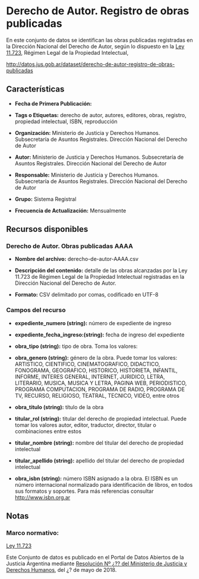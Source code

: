 Derecho de Autor. Registro de obras publicadas
==============================================

En este conjunto de datos se identifican las obras publicadas registradas en la Dirección Nacional del Derecho de Autor, según lo dispuesto en la [Ley 11.723](http://servicios.infoleg.gob.ar/infolegInternet/anexos/40000-44999/42755/texact.htm), Régimen Legal de la Propiedad Intelectual,

<http://datos.jus.gob.ar/dataset/derecho-de-autor-registro-de-obras-publicadas>

Características
---------------

-   **Fecha de Primera Publicación:**

-   **Tags o Etiquetas:** derecho de autor, autores, editores, obras, registro, propiedad intelectual, ISBN, reproducción

-   **Organización:** Ministerio de Justicia y Derechos Humanos. Subsecretaría de Asuntos Registrales. Dirección Nacional del Derecho de Autor

-   **Autor:** Ministerio de Justicia y Derechos Humanos. Subsecretaría de Asuntos Registrales. Dirección Nacional del Derecho de Autor

-   **Responsable:** Ministerio de Justicia y Derechos Humanos. Subsecretaría de Asuntos Registrales. Dirección Nacional del Derecho de Autor

-   **Grupo:** Sistema Registral

-   **Frecuencia de Actualización:** Mensualmente

Recursos disponibles
--------------------

### Derecho de Autor. Obras publicadas AAAA

-   **Nombre del archivo:** derecho-de-autor-AAAA.csv

-   **Descripción del contenido:** detalle de las obras alcanzadas por la Ley 11.723 de Régimen Legal de la Propiedad Intelectual registradas en la Dirección Nacional del Derecho de Autor.

-   **Formato:** CSV delimitado por comas, codificado en UTF-8

### Campos del recurso

-   **expediente\_numero (string):** número de expediente de ingreso

-   **expediente\_fecha\_ingreso:(string):** fecha de ingreso del expediente

-   **obra\_tipo (string):** tipo de obra. Toma los valores:

-   **obra\_genero (string):** género de la obra. Puede tomar los valores: ARTISTICO, CIENTIFICO, CINEMATOGRAFICO, DIDACTICO, FONOGRAMA, GEOGRAFICO, HISTORICO, HISTORIETA, INFANTIL, INFORME, INTERES GENERAL, INTERNET, JURIDICO, LETRA, LITERARIO, MUSICA, MUSICA Y LETRA, PAGINA WEB, PERIODISTICO, PROGRAMA COMPUTACION, PROGRAMA DE RADIO, PROGRAMA DE TV, RECURSO, RELIGIOSO, TEATRAL, TECNICO, VIDEO, entre otros

-   **obra\_titulo (string):** título de la obra

-   **titular\_rol (string):** titular del derecho de propiedad intelectual. Puede tomar los valores autor, editor, traductor, director, titular o combinaciones entre estos

-   **titular\_nombre (string):** nombre del titular del derecho de propiedad intelectual

-   **titular\_apellido (string):** apellido del titular del derecho de propiedad intelectual

-   **obra\_isbn (string):** número ISBN asignado a la obra. El ISBN es un número internacional normalizado para identificación de libros, en todos sus formatos y soportes. Para más referencias consultar <http://www.isbn.org.ar>

Notas
-----

### Marco normativo:

[Ley 11.723](http://servicios.infoleg.gob.ar/infolegInternet/anexos/40000-44999/42755/texact.htm)

Este Conjunto de datos es publicado en el Portal de Datos Abiertos de la Justicia Argentina mediante [Resolución Nº ¿?? del Ministerio de Justicia y Derechos Humanos](http://datos.jus.gob.ar/resoluciones/RESOL-2016-986-E-APN-MJ.pdf), del ¿? de mayo de 2018.
